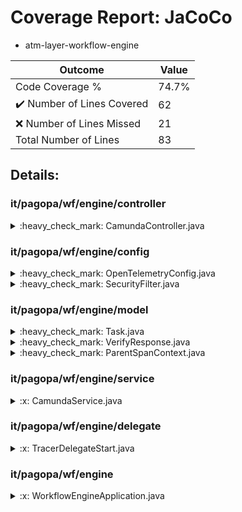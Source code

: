 
# Coverage Report: JaCoCo

* atm-layer-workflow-engine
      
      
| Outcome                 | Value                                                               |
|-------------------------|---------------------------------------------------------------------|
| Code Coverage %         | 74.7%               |
| :heavy_check_mark: Number of Lines Covered | 62    |
| :x: Number of Lines Missed  | 21     |
| Total Number of Lines   | 83     |


## Details:

    
### it/pagopa/wf/engine/controller

<details>
    <summary>
:heavy_check_mark: CamundaController.java
    </summary>

        
#### All Lines Covered!
        
</details>

    
### it/pagopa/wf/engine/config

<details>
    <summary>
:heavy_check_mark: OpenTelemetryConfig.java
    </summary>

        
#### All Lines Covered!
        
</details>

    

<details>
    <summary>
:heavy_check_mark: SecurityFilter.java
    </summary>

        
#### All Lines Covered!
        
</details>

    
### it/pagopa/wf/engine/model

<details>
    <summary>
:heavy_check_mark: Task.java
    </summary>

        
#### All Lines Covered!
        
</details>

    

<details>
    <summary>
:heavy_check_mark: VerifyResponse.java
    </summary>

        
#### All Lines Covered!
        
</details>

    

<details>
    <summary>
:heavy_check_mark: ParentSpanContext.java
    </summary>

        
#### All Lines Covered!
        
</details>

    
### it/pagopa/wf/engine/service

<details>
    <summary>
:x: CamundaService.java
    </summary>

        
#### Lines Missed:
        
- Line #67
```
        }
```
- Line #68
```
    }
```
</details>

    
### it/pagopa/wf/engine/delegate

<details>
    <summary>
:x: TracerDelegateStart.java
    </summary>

        
#### Lines Missed:
        
</details>

    
### it/pagopa/wf/engine

<details>
    <summary>
:x: WorkflowEngineApplication.java
    </summary>

        
#### Lines Missed:
        
- Line #13
```
    }
```
</details>

    
